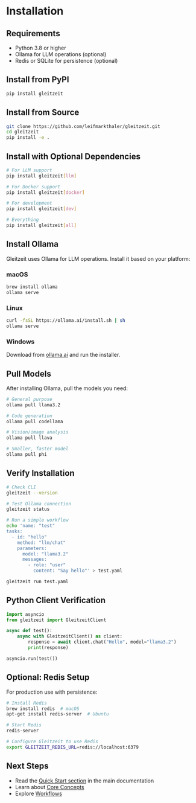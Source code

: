 # Installation

## Requirements

- Python 3.8 or higher
- Ollama for LLM operations (optional)
- Redis or SQLite for persistence (optional)

## Install from PyPI

```bash
pip install gleitzeit
```

## Install from Source

```bash
git clone https://github.com/leifmarkthaler/gleitzeit.git
cd gleitzeit
pip install -e .
```

## Install with Optional Dependencies

```bash
# For LLM support
pip install gleitzeit[llm]

# For Docker support
pip install gleitzeit[docker]

# For development
pip install gleitzeit[dev]

# Everything
pip install gleitzeit[all]
```

## Install Ollama

Gleitzeit uses Ollama for LLM operations. Install it based on your platform:

### macOS
```bash
brew install ollama
ollama serve
```

### Linux
```bash
curl -fsSL https://ollama.ai/install.sh | sh
ollama serve
```

### Windows
Download from [ollama.ai](https://ollama.ai) and run the installer.

## Pull Models

After installing Ollama, pull the models you need:

```bash
# General purpose
ollama pull llama3.2

# Code generation
ollama pull codellama

# Vision/image analysis
ollama pull llava

# Smaller, faster model
ollama pull phi
```

## Verify Installation

```bash
# Check CLI
gleitzeit --version

# Test Ollama connection
gleitzeit status

# Run a simple workflow
echo 'name: "test"
tasks:
  - id: "hello"
    method: "llm/chat"
    parameters:
      model: "llama3.2"
      messages:
        - role: "user"
          content: "Say hello"' > test.yaml

gleitzeit run test.yaml
```

## Python Client Verification

```python
import asyncio
from gleitzeit import GleitzeitClient

async def test():
    async with GleitzeitClient() as client:
        response = await client.chat("Hello", model="llama3.2")
        print(response)

asyncio.run(test())
```

## Optional: Redis Setup

For production use with persistence:

```bash
# Install Redis
brew install redis  # macOS
apt-get install redis-server  # Ubuntu

# Start Redis
redis-server

# Configure Gleitzeit to use Redis
export GLEITZEIT_REDIS_URL=redis://localhost:6379
```

## Next Steps

- Read the [Quick Start section](../README.md#quick-start) in the main documentation
- Learn about [Core Concepts](concepts.md)
- Explore [Workflows](workflows.md)